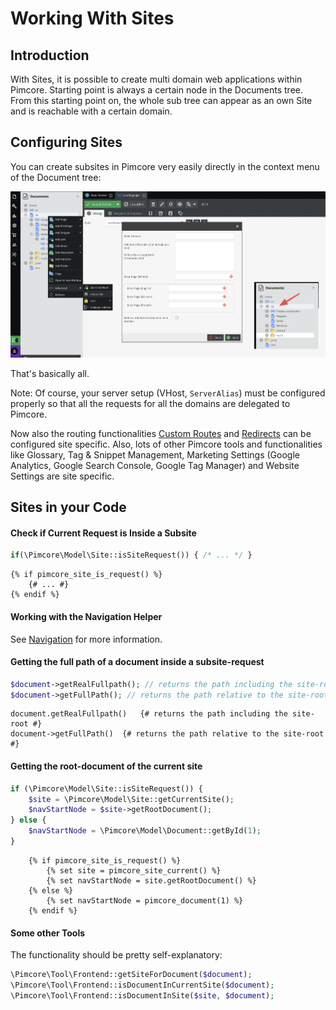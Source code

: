 # Working With Sites

## Introduction
With Sites, it is possible to create multi domain web applications within Pimcore. 
 Starting point is always a certain node in the Documents tree. From this starting point on, the whole sub tree can appear
 as an own Site and is reachable with a certain domain.  

## Configuring Sites
You can create subsites in Pimcore very easily directly in the context menu of the Document tree: 

![Configuring Sites](../../img/sites.png)

That's basically all.
 
 Note: Of course, your server setup (VHost, `ServerAlias`) must be configured properly so that all the requests for all the 
 domains are delegated to Pimcore. 
 
 
Now also the routing functionalities [Custom Routes](./02_Custom_Routes.md) and [Redirects](./04_Redirects.md) 
can be configured site specific. 
Also, lots of other Pimcore tools and functionalities like Glossary, Tag & Snippet Management, Marketing Settings 
(Google Analytics, Google Search Console, Google Tag Manager) and Website Settings are site specific. 


## Sites in your Code

#### Check if Current Request is Inside a Subsite

<div class="code-section">

```php
if(\Pimcore\Model\Site::isSiteRequest()) { /* ... */ }
```

```twig
{% if pimcore_site_is_request() %}
    {# ... #}
{% endif %}
```

</div>

#### Working with the Navigation Helper
See [Navigation](../../03_Documents/03_Navigation.md) for more information. 


#### Getting the full path of a document inside a subsite-request

<div class="code-section">

```php
$document->getRealFullpath(); // returns the path including the site-root
$document->getFullPath(); // returns the path relative to the site-root
```

```twig
document.getRealFullpath()   {# returns the path including the site-root #}
document->getFullPath()  {# returns the path relative to the site-root #}
```
</div>

#### Getting the root-document of the current site

<div class="code-section">

```php
if (\Pimcore\Model\Site::isSiteRequest()) {
    $site = \Pimcore\Model\Site::getCurrentSite();
    $navStartNode = $site->getRootDocument();
} else {
    $navStartNode = \Pimcore\Model\Document::getById(1);
}
```

```twig
    {% if pimcore_site_is_request() %}
        {% set site = pimcore_site_current() %}
        {% set navStartNode = site.getRootDocument() %}
    {% else %}
        {% set navStartNode = pimcore_document(1) %}
    {% endif %}
```

</div>

#### Some other Tools
The functionality should be pretty self-explanatory: 
```php
\Pimcore\Tool\Frontend::getSiteForDocument($document);
\Pimcore\Tool\Frontend::isDocumentInCurrentSite($document);
\Pimcore\Tool\Frontend::isDocumentInSite($site, $document);
```
